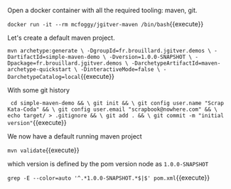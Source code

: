 Open a docker container with all the required tooling: maven, git.

`docker run -it --rm mcfoggy/jgitver-maven /bin/bash`{{execute}} 

Let's create a default maven project.

`mvn archetype:generate \
  -DgroupId=fr.brouillard.jgitver.demos \
  -DartifactId=simple-maven-demo \
  -Dversion=1.0.0-SNAPSHOT \
  -Dpackage=fr.brouillard.jgitver.demos \
  -DarchetypeArtifactId=maven-archetype-quickstart \
  -DinteractiveMode=false \
  -DarchetypeCatalog=local`{{execute}}

With some git history

`
cd simple-maven-demo && \
git init && \
git config user.name "Scrap Kata-Coda" && \
git config user.email "scrapbook@nowhere.com" && \
echo target/ > .gitignore && \
git add . && \
git commit -m "initial version"`{{execute}}

We now have a default running maven project

`mvn validate`{{execute}}

which version is defined by the pom version node as `1.0.0-SNAPSHOT`

`grep -E --color=auto '^.*1.0.0-SNAPSHOT.*$|$' pom.xml`{{execute}}
